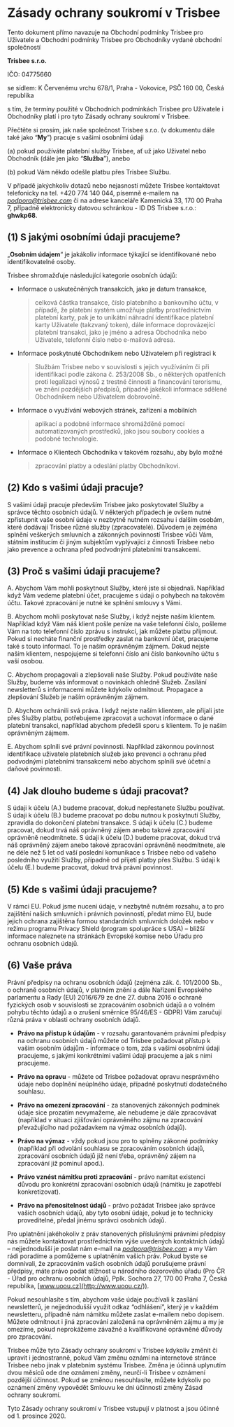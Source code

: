 **Zásady ochrany soukromí v Trisbee**
======================================

Tento dokument přímo navazuje na Obchodní podmínky Trisbee pro Uživatele
a Obchodní podmínky Trisbee pro Obchodníky vydané obchodní společností

**Trisbee s.r.o.**

IČO: 04775660

se sídlem: K Červenému vrchu 678/1, Praha - Vokovice, PSČ 160 00, Česká
republika

s tím, že termíny použité v Obchodních podmínkách Trisbee pro Uživatele
i Obchodníky platí i pro tyto Zásady ochrany soukromí v Trisbee.

Přečtěte si prosím, jak naše společnost Trisbee s.r.o. (v dokumentu dále
také jako “**My**”) pracuje s vašimi osobními údaji

\(a) pokud používáte platební služby Trisbee, ať už jako Uživatel nebo
Obchodník (dále jen jako “**Služba**”), anebo

\(b) pokud Vám někdo odešle platbu přes Trisbee Službu.

V případě jakýchkoliv dotazů nebo nejasností můžete Trisbee kontaktovat
telefonicky na tel. +420 774 140 044, písemně e-mailem na
[*podpora@trisbee.com*](mailto:podpora@trisbee.com) či na adrese
kanceláře Kamenická 33, 170 00 Praha 7, případně elektronicky datovou
schránkou - ID DS Trisbee s.r.o.: **ghwkp68**.

**(1) S jakými osobními údaji pracujeme?**
------------------------------------------

„**Osobním údajem**“ je jakákoliv informace týkající se identifikované
nebo identifikovatelné osoby.

Trisbee shromažďuje následující kategorie osobních údajů:

-   Informace o uskutečněných transakcích, jako je datum transakce,
    > celková částka transakce, číslo platebního a bankovního účtu, v
    > případě, že platební systém umožňuje platby prostřednictvím
    > platební karty, pak je to unikátní náhradní identifikace platební
    > karty Uživatele (takzvaný token), dále informace doprovázející
    > platební transakci, jako je jméno a adresa Obchodníka nebo
    > Uživatele, telefonní číslo nebo e-mailová adresa.

-   Informace poskytnuté Obchodníkem nebo Uživatelem při registraci k
    > Službám Trisbee nebo v souvislosti s jejich využíváním či při
    > identifikaci podle zákona č. 253/2008 Sb., o některých opatřeních
    > proti legalizaci výnosů z trestné činnosti a financování
    > terorismu, ve znění pozdějších předpisů, případně jakékoli
    > informace sdělené Obchodníkem nebo Uživatelem dobrovolně.

-   Informace o využívání webových stránek, zařízení a mobilních
    > aplikací a podobné informace shromážděné pomocí automatizovaných
    > prostředků, jako jsou soubory cookies a podobné technologie.

-   Informace o Klientech Obchodníka v takovém rozsahu, aby bylo možné
    > zpracování platby a odeslání platby Obchodníkovi.

**(2) Kdo s vašimi údaji pracuje?**
-----------------------------------

S vašimi údaji pracuje především Trisbee jako poskytovatel Služby a
správce těchto osobních údajů. V některých případech je ovšem nutné
zpřístupnit vaše osobní údaje v nezbytně nutném rozsahu i dalším osobám,
které dodávají Trisbee různé služby (zpracovatelé). Důvodem je zejména
splnění veškerých smluvních a zákonných povinností Trisbee vůči Vám,
státním institucím či jiným subjektům vyplývající z činnosti Trisbee
nebo jako prevence a ochrana před podvodnými platebními transakcemi.

**(3) Proč s vašimi údaji pracujeme?**
--------------------------------------

A.  Abychom Vám mohli poskytnout Služby, které jste si objednali.
Například když Vám vedeme platební účet, pracujeme s údaji o
pohybech na takovém účtu. Takové zpracování je nutné ke splnění
smlouvy s Vámi.

B.  Abychom mohli poskytovat naše Služby, i když nejste naším klientem.
Například když Vám náš klient pošle peníze na vaše telefonní číslo,
pošleme Vám na toto telefonní číslo zprávu s instrukcí, jak můžete
platbu přijmout. Pokud si necháte finanční prostředky zaslat na
bankovní účet, pracujeme také s touto informací. To je naším
oprávněným zájmem. Dokud nejste naším klientem, nespojujeme si
telefonní číslo ani číslo bankovního účtu s vaší osobou.

C.  Abychom propagovali a zlepšovali naše Služby. Pokud používáte naše
Služby, budeme vás informovat o novinkách ohledně Služeb. Zasílání
newsletterů s informacemi můžete kdykoliv odmítnout. Propagace a
zlepšování Služeb je naším oprávněným zájmem.

D.  Abychom ochránili svá práva. I když nejste naším klientem, ale
přijali jste přes Služby platbu, potřebujeme zpracovat a uchovat
informace o dané platební transakci, například abychom předešli
sporu s klientem. To je naším oprávněným zájmem.

E.  Abychom splnili své právní povinnosti. Například zákonnou povinnost
identifikace uživatele platebních služeb jako prevenci a ochranu
před podvodnými platebními transakcemi nebo abychom splnili své
účetní a daňové povinnosti.

**(4) Jak dlouho budeme s údaji pracovat?**
-------------------------------------------

S údaji k účelu (A.) budeme pracovat, dokud nepřestanete Službu
používat. S údaji k účelu (B.) budeme pracovat po dobu nutnou k
poskytnutí Služby, zpravidla do dokončení platební transakce. S údaji k
účelu (C.) budeme pracovat, dokud trvá náš oprávněný zájem anebo takové
zpracování oprávněně neodmítnete. S údaji k účelu (D.) budeme pracovat,
dokud trvá náš oprávněný zájem anebo takové zpracování oprávněně
neodmítnete, ale ne déle než 5 let od vaší poslední komunikace s Trisbee
nebo od vašeho posledního využití Služby, případně od přijetí platby
přes Službu. S údaji k účelu (E.) budeme pracovat, dokud trvá právní
povinnost.

**(5) Kde s vašimi údaji pracujeme?**
-------------------------------------

V rámci EU. Pokud jsme nuceni údaje, v nezbytně nutném rozsahu, a to pro
zajištění našich smluvních i právních povinností, předat mimo EU, bude
jejich ochrana zajištěna formou standardních smluvních doložek nebo v
režimu programu Privacy Shield (program spolupráce s USA) – bližší
informace naleznete na stránkách Evropské komise nebo Úřadu pro ochranu
osobních údajů.

**(6) Vaše práva**
------------------

Právní předpisy na ochranu osobních údajů (zejména zák. č. 101/2000 Sb.,
o ochraně osobních údajů, v platném znění a dále Nařízení Evropského
parlamentu a Rady (EU) 2016/679 ze dne 27. dubna 2016 o ochraně
fyzických osob v souvislosti se zpracováním osobních údajů a o volném
pohybu těchto údajů a o zrušení směrnice 95/46/ES - GDPR) Vám zaručují
různá práva v oblasti ochrany osobních údajů.

-   **Právo na přístup k údajům** - v rozsahu garantovaném právními
    předpisy na ochranu osobních údajů můžete od Trisbee požadovat
    přístup k vašim osobním údajům - informace o tom, zda s vašimi
    osobními údaji pracujeme, s jakými konkrétními vašimi údaji
    pracujeme a jak s nimi pracujeme.

-   **Právo na opravu** - můžete od Trisbee požadovat opravu nesprávného
    údaje nebo doplnění neúplného údaje, případně poskytnutí
    dodatečného souhlasu.

-   **Právo na omezení zpracování** - za stanovených zákonných podmínek
    údaje sice prozatím nevymažeme, ale nebudeme je dále zpracovávat
    (například v situaci zjišťování oprávněného zájmu na zpracování
    převažujícího nad požadavkem na výmaz osobních údajů).

-   **Právo na výmaz** - vždy pokud jsou pro to splněny zákonné podmínky
    (například při odvolání souhlasu se zpracováním osobních údajů,
    zpracování osobních údajů již není třeba, oprávněný zájem na
    zpracování již pominul apod.).

-   **Právo vznést námitku proti zpracování** - právo namítat existenci
    důvodu pro konkrétní zpracování osobních údajů (námitku je
    zapotřebí konkretizovat).

-   **Právo na přenositelnost údajů** - právo požádat Trisbee jako
    správce vašich osobních údajů, aby tyto osobní údaje, pokud je to
    technicky proveditelné, předal jinému správci osobních údajů.

Pro uplatnění jakéhokoliv z práv stanovených příslušnými právními
předpisy nás můžete kontaktovat prostřednictvím výše uvedených
kontaktních údajů – nejjednodušší je poslat nám e-mail na
[*podpora@trisbee.com*](mailto:podpora@trisbee.com) a my Vám rádi
poradíme a pomůžeme s uplatněním vašich práv. Pokud byste se domnívali,
že zpracováním vašich osobních údajů porušujeme právní předpisy, máte
právo podat stížnost u národního dozorového úřadu (Pro ČR - Úřad pro
ochranu osobních údajů, Pplk. Sochora 27, 170 00 Praha 7, Česká
republika, [www.uoou.cz](http://www.uoou.cz/)).

Pokud nesouhlasíte s tím, abychom vaše údaje používali k zasílání
newsletterů, je nejjednodušší využít odkaz “odhlášení”, který je v
každém newsletteru, případně nám námitku můžete zaslat e-mailem nebo
dopisem. Můžete odmítnout i jiná zpracování založená na oprávněném zájmu
a my je omezíme, pokud neprokážeme závažné a kvalifikované oprávněné
důvody pro zpracování.

Trisbee může tyto Zásady ochrany soukromí v Trisbee kdykoliv změnit či
upravit i jednostranně, pokud Vám změnu oznámí na internetové stránce
Trisbee nebo jinak v platebním systému Trisbee. Změna je účinná
uplynutím dvou měsíců ode dne oznámení změny, neurčí-li Trisbee v
oznámení pozdější účinnost. Pokud se změnou nesouhlasíte, můžete
kdykoliv po oznámení změny vypovědět Smlouvu ke dni účinnosti změny
Zásad ochrany soukromí.

Tyto Zásady ochrany soukromí v Trisbee vstupují v platnost a jsou účinné
od 1. prosince 2020.

